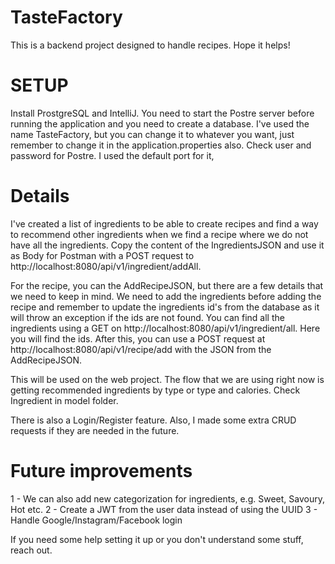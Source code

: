 # TasteFactory
This is a backend project designed to handle recipes. Hope it helps! 

# SETUP
Install ProstgreSQL and IntelliJ. You need to start the Postre server before running the application and you need to create a database. I've used the name TasteFactory, but you can change it to whatever you want, just remember to change it in the application.properties also. Check user and password for Postre. I used the default port for it,

# Details
I've created a list of ingredients to be able to create recipes and find a way to recommend other ingredients when we find a recipe where we do not have all the ingredients. Copy the content of the IngredientsJSON and use it as Body for Postman with a POST request to http://localhost:8080/api/v1/ingredient/addAll.

For the recipe, you can the AddRecipeJSON, but there are a few details that we need to keep in mind. We need to add the ingredients before adding the recipe and remember to update the ingredients id's from the database as it will throw an exception if the ids are not found. You can find all the ingredients using a GET on http://localhost:8080/api/v1/ingredient/all. Here you will find the ids. After this, you can use a POST request at http://localhost:8080/api/v1/recipe/add
with the JSON from the AddRecipeJSON.

This will be used on the web project. The flow that we are using right now is getting recommended ingredients by type or type and calories. Check Ingredient in model folder.

There is also a Login/Register feature. Also, I made some extra CRUD requests if they are needed in the future.

# Future improvements
1 - We can also add new categorization for ingredients, e.g. Sweet, Savoury, Hot etc.
2 - Create a JWT from the user data instead of using the UUID
3 - Handle Google/Instagram/Facebook login

If you need some help setting it up or you don't understand some stuff, reach out.
